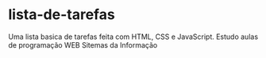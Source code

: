 # lista-de-tarefas
Uma lista basica de tarefas feita com HTML, CSS e JavaScript. Estudo aulas de programação WEB Sitemas da Informação
